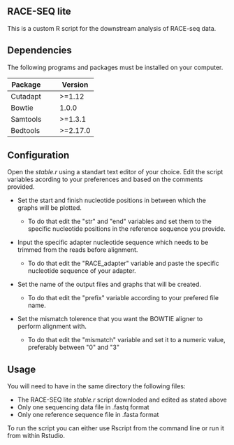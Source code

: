 ## RACE-SEQ lite

This is a custom R script for the downstream analysis of RACE-seq data.

## Dependencies

The following programs and packages must be installed on your computer.

Package       | Version
------------- | -------------
Cutadapt      | >=1.12
Bowtie        | 1.0.0
Samtools      | >=1.3.1
Bedtools      | >=2.17.0

## Configuration 
Open the *stable.r* using a standart text editor of your choice.
Edit the script variables acording to your preferences and based on the comments provided.

- Set the start and finish nucleotide positions in between which the graphs will be plotted. 
	- To do that edit the "str" and "end" variables and set them to the specific nucleotide positions in the reference sequence you provide.

- Input the specific adapter nucleotide sequence which needs to be trimmed from the reads before alignment.
	- To do that edit the "RACE_adapter" variable and paste the specific nucleotide sequence of your adapter.

- Set the name of the output files and graphs that will be created.
	- To do that edit the "prefix" variable according to your prefered file name.

- Set the mismatch tolerence that you want the BOWTIE aligner to perform alignment with.
	- To do that edit the "mismatch" variable and set it to a numeric value, preferably between "0" and "3"

## Usage 
You will need to have in the same directory the following files:
- The RACE-SEQ lite *stable.r* script downloded and edited as stated above
- Only one sequencing data file in .fastq format
- Only one reference sequence file in .fasta format
  
To run the script you can either use Rscript from the command line or run it from within Rstudio.
